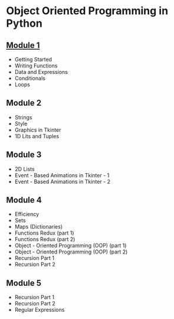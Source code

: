 # Object Oriented Programming in Python

## [Module 1](./Modules/Module1/README.md")
 - Getting Started 
 - Writing Functions 
 - Data and Expressions 
 - Conditionals 
 - Loops 

## Module 2
 -  Strings
 -  Style 
 - Graphics in Tkinter 
 - 1D Lits and Tuples 
      
## Module 3
- 2D Lists </li>
- Event - Based Animations in Tkinter - 1 
-  Event - Based Animations in Tkinter - 2 

## Module 4
 - Efficiency 
 - Sets 
 - Maps (Dictionaries)
 -  Functions Redux (part 1)
 - Functions Redux (part 2) 
 - Object - Oriented Programming (OOP) (part 1)
 - Object - Oriented Programming (OOP) (part 2) 
 - Recursion Part 1 
 - Recursion Part 2 

## Module 5 
 - Recursion Part 1
 - Recursion Part 2 
 - Regular Expressions


